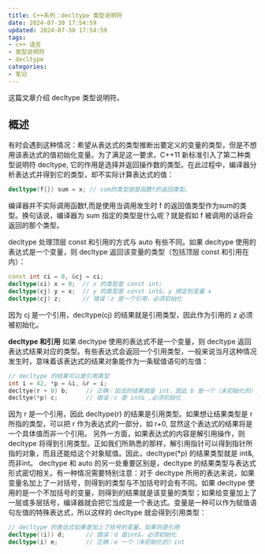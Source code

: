 ```yaml
---
title: C++系列：decltype 类型说明符
date: 2024-07-30 17:54:59
updated: 2024-07-30 17:54:59
tags:
- c++ 语言
- 类型说明符
- decltype
categories: 
- 笔记
---
```


这篇文章介绍 decltype 类型说明符。

<!-- more -->

## 概述

有时会遇到这种情况：希望从表达式的类型推断出要定义的变量的类型，但是不想用该表达式的值初始化变量。为了满足这一要求，C++11 新标准引入了第二种类型说明符 decltype, 它的作用是选择并返回操作数的类型。在此过程中，编译器分析表达式并得到它的类型，却不实际计算表达式的值：
```c++
decltype(f{}) sum = x; // sum的类型就是函数f的返回类型。
```

编译器并不实际调用函数f,而是使用当调用发生时 f 的返回值类型作为sum的类型。换句话说，编译器为 sum 指定的类型是什么呢？就是假如 f 被调用的话将会返回的那个类型。

decltype 处理顶层 const 和引用的方式与 auto 有些不同。如果 decltype 使用的表达式是一个变量，则 decltype 返回该变量的类型（包括顶层 const 和引用在内）：
```c++
const int ci = 0, &cj = ci; 
decltype(ci) x = 0;  // x 的类型是 const int;
decltype(cj) y = x;  // y 的类型是 const int&，y 绑定到变量 x
decltype(cj) z;      // 错误：z 是一个引用，必须初始化
```

因为 cj 是一个引用，decltype(cj) 的结果就是引用类型，因此作为引用的 z 必须被初始化。

**decltype 和引用**
如果 decltype 使用的表达式不是一个变量，则 decltype 返回表达式结果对应的类型。有些表达式会返回一个引用类型，一般来说当月这种情况发生时，意味着该表达式的结果对象能作为一条赋值语句的左值：
```c++
// decltype 的结果可以是引用类型
int i = 42, *p = &i, &r = i;
decltye(r + 0) b;     // 正确：加法的结果就是 int，因此 b 是一个（未初始化的）int
decltye(*p) c;        // 错误：c 是 int& ,必须初始化
```

因为 r 是一个引用，因此 decltype(r) 的结果是引用类型。如果想让结果类型是 r 所指的类型，可以把 r 作为表达式的一部分，如 r+0, 显然这个表达式的结果将是一个具体值而非一个引用。
另外一方面，如果表达式的内容是解引用操作，则 decltype 将得到引用类型。正如我们所熟悉的那样，解引用指针可以得到指针所指的对象，而且还能给这个对象赋值。因此，decltype(*p) 的结果类型就是 int&,而非int。
decltype 和 auto 的另一处重要区别是，decltype 的结果类型与表达式形式密切相关。有一种情况需要特别注意：对于 decltype 所用的表达来说，如果变量名加上了一对括号，则得到的类型与不加括号时会有不同。如果 decltype 使用的是一个不加括号的变量，则得到的结果就是该变量的类型；如果给变量加上了一层或多层括号，编译器就会把它当成是一个表达式。变量是一种可以作为赋值语句左值的特殊表达式，所以这样的 decltype 就会得到引用类型：
```c++
// decltype 的表达式如果是加上了括号的变量，如果将是引用
decltype((i)) d;      // 错误：d 是int&，必须初始化
decltype(i) e;        // 正确：e 一个（未初始化的）int
```
